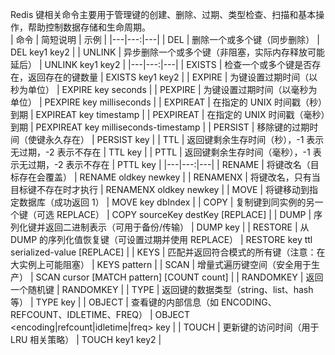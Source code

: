 Redis 键相关命令主要用于管理键的创建、删除、过期、类型检查、扫描和基本操作，帮助控制数据存储和生命周期。    
| 命令 | 简短说明 | 示例 |
|---|---:|---|
| DEL | 删除一个或多个键（同步删除） | DEL key1 key2 |
| UNLINK | 异步删除一个或多个键（非阻塞，实际内存释放可能延后） | UNLINK key1 key2 |
|---|---:|---|
| EXISTS | 检查一个或多个键是否存在，返回存在的键数量 | EXISTS key1 key2 |
| EXPIRE | 为键设置过期时间（以秒为单位） | EXPIRE key seconds |
| PEXPIRE | 为键设置过期时间（以毫秒为单位） | PEXPIRE key milliseconds |
| EXPIREAT | 在指定的 UNIX 时间戳（秒）到期 | EXPIREAT key timestamp |
| PEXPIREAT | 在指定的 UNIX 时间戳（毫秒）到期 | PEXPIREAT key milliseconds-timestamp |
| PERSIST | 移除键的过期时间（使键永久存在） | PERSIST key |
| TTL | 返回键剩余生存时间（秒），-1 表示无过期，-2 表示不存在 | TTL key |
| PTTL | 返回键剩余生存时间（毫秒），-1 表示无过期，-2 表示不存在 | PTTL key |
|---|---:|---|
| RENAME | 将键改名（目标存在会覆盖） | RENAME oldkey newkey |
| RENAMENX | 将键改名，只有当目标键不存在时才执行 | RENAMENX oldkey newkey |
| MOVE | 将键移动到指定数据库（成功返回 1） | MOVE key dbIndex |
| COPY | 复制键到同实例的另一个键（可选 REPLACE） | COPY sourceKey destKey [REPLACE] |
| DUMP | 序列化键并返回二进制表示（可用于备份/传输） | DUMP key |
| RESTORE | 从 DUMP 的序列化值恢复键（可设置过期并使用 REPLACE） | RESTORE key ttl serialized-value [REPLACE] |
| KEYS | 匹配并返回符合模式的所有键（注意：在大实例上可能阻塞） | KEYS pattern |
| SCAN | 增量式遍历键空间（安全用于生产） | SCAN cursor [MATCH pattern] [COUNT count] |
| RANDOMKEY | 返回一个随机键 | RANDOMKEY |
| TYPE | 返回键的数据类型（string、list、hash 等） | TYPE key |
| OBJECT | 查看键的内部信息（如 ENCODING、REFCOUNT、IDLETIME、FREQ） | OBJECT <encoding|refcount|idletime|freq> key |
| TOUCH | 更新键的访问时间（用于 LRU 相关策略） | TOUCH key1 key2 |